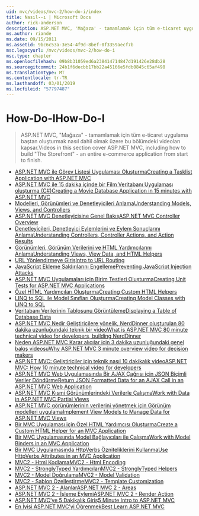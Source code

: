 ```yaml
---
uid: mvc/videos/mvc-2/how-do-i/index
title: Nasıl--ı | Microsoft Docs
author: rick-anderson
description: ASP.NET MVC, 'Mağaza' - tamamlamak için tüm e-ticaret uygulama baştan oluşturmak nasıl dahil olmak üzere bu bölümdeki videoları kapsar.
ms.author: riande
ms.date: 09/15/2011
ms.assetid: 9bc6c53a-3e54-4f9d-8bef-0f3359aecf7b
msc.legacyurl: /mvc/videos/mvc-2/how-do-i
msc.type: chapter
ms.openlocfilehash: 09b8b31059ed6a238414714847d191426e28db28
ms.sourcegitcommit: 24b1f6decbb17bb22a45166e5fdb0845c65af498
ms.translationtype: MT
ms.contentlocale: tr-TR
ms.lasthandoff: 03/01/2019
ms.locfileid: "57797487"
---
```

<a name="how-do-i"></a><span data-ttu-id="94159-103">How-Do-I</span><span class="sxs-lookup"><span data-stu-id="94159-103">How-Do-I</span></span>
====================
> <span data-ttu-id="94159-104">ASP.NET MVC, "Mağaza" - tamamlamak için tüm e-ticaret uygulama baştan oluşturmak nasıl dahil olmak üzere bu bölümdeki videoları kapsar.</span><span class="sxs-lookup"><span data-stu-id="94159-104">Videos in this section cover ASP.NET MVC, including how to build "The Storefront" - an entire e-commerce application from start to finish.</span></span>


- [<span data-ttu-id="94159-105">ASP.NET MVC ile Görev Listesi Uygulaması Oluşturma</span><span class="sxs-lookup"><span data-stu-id="94159-105">Creating a Tasklist Application with ASP.NET MVC</span></span>](creating-a-tasklist-application-with-aspnet-mvc.md)
- [<span data-ttu-id="94159-106">ASP.NET MVC ile 15 dakika içinde bir Film Veritabanı Uygulaması oluşturma (C#)</span><span class="sxs-lookup"><span data-stu-id="94159-106">Creating a Movie Database Application in 15 minutes with ASP.NET MVC</span></span>](creating-a-movie-database-application-in-15-minutes-with-aspnet-mvc.md)
- [<span data-ttu-id="94159-107">Modelleri, Görünümleri ve Denetleyicileri Anlama</span><span class="sxs-lookup"><span data-stu-id="94159-107">Understanding Models, Views, and Controllers</span></span>](understanding-models-views-and-controllers.md)
- [<span data-ttu-id="94159-108">ASP.NET MVC Denetleyicisine Genel Bakış</span><span class="sxs-lookup"><span data-stu-id="94159-108">ASP.NET MVC Controller Overview</span></span>](aspnet-mvc-controller-overview.md)
- [<span data-ttu-id="94159-109">Denetleyicileri, Denetleyici Eylemlerini ve Eylem Sonuçlarını Anlama</span><span class="sxs-lookup"><span data-stu-id="94159-109">Understanding Controllers, Controller Actions, and Action Results</span></span>](understanding-controllers-controller-actions-and-action-results.md)
- [<span data-ttu-id="94159-110">Görünümleri, Görünüm Verilerini ve HTML Yardımcılarını Anlama</span><span class="sxs-lookup"><span data-stu-id="94159-110">Understanding Views, View Data, and HTML Helpers</span></span>](understanding-views-view-data-and-html-helpers.md)
- [<span data-ttu-id="94159-111">URL Yönlendirmeye Giriş</span><span class="sxs-lookup"><span data-stu-id="94159-111">Intro to URL Routing</span></span>](an-introduction-to-url-routing.md)
- [<span data-ttu-id="94159-112">JavaScript Ekleme Saldırılarını Engelleme</span><span class="sxs-lookup"><span data-stu-id="94159-112">Preventing JavaScript Injection Attacks</span></span>](preventing-javascript-injection-attacks.md)
- [<span data-ttu-id="94159-113">ASP.NET MVC Uygulamaları için Birim Testleri Oluşturma</span><span class="sxs-lookup"><span data-stu-id="94159-113">Creating Unit Tests for ASP.NET MVC Applications</span></span>](creating-unit-tests-for-aspnet-mvc-applications.md)
- [<span data-ttu-id="94159-114">Özel HTML Yardımcıları Oluşturma</span><span class="sxs-lookup"><span data-stu-id="94159-114">Creating Custom HTML Helpers</span></span>](creating-custom-html-helpers.md)
- [<span data-ttu-id="94159-115">LINQ to SQL ile Model Sınıfları Oluşturma</span><span class="sxs-lookup"><span data-stu-id="94159-115">Creating Model Classes with LINQ to SQL</span></span>](creating-model-classes-with-linq-to-sql.md)
- [<span data-ttu-id="94159-116">Veritabanı Verilerinin Tablosunu Görüntüleme</span><span class="sxs-lookup"><span data-stu-id="94159-116">Displaying a Table of Database Data</span></span>](displaying-a-table-of-database-data.md)
- [<span data-ttu-id="94159-117">ASP.NET MVC Nedir Geliştiricilere yönelik, NerdDinner oluşturulan 80 dakika uzunluğundaki teknik bir video</span><span class="sxs-lookup"><span data-stu-id="94159-117">What is ASP.NET MVC 80 minute technical video for developers, building NerdDinner</span></span>](what-is-aspnet-mvc-80-minute-technical-video-for-developers-building-nerddinner.md)
- [<span data-ttu-id="94159-118">Neden ASP.NET MVC Karar alıcılar için 3 dakika uzunluğundaki genel bakış videosu</span><span class="sxs-lookup"><span data-stu-id="94159-118">Why ASP.NET MVC 3 minute overview video for decision makers</span></span>](why-aspnet-mvc-3-minute-overview-video-for-decision-makers.md)
- [<span data-ttu-id="94159-119">ASP.NET MVC: Geliştiriciler için teknik nasıl 10 dakikalık video</span><span class="sxs-lookup"><span data-stu-id="94159-119">ASP.NET MVC: How 10 minute technical video for developers</span></span>](aspnet-mvc-how-10-minute-technical-video-for-developers.md)
- [<span data-ttu-id="94159-120">ASP.NET MVC Web Uygulamasında Bir AJAX Çağrısı için JSON Biçimli Veriler Döndürme</span><span class="sxs-lookup"><span data-stu-id="94159-120">Return JSON Formatted Data for an AJAX Call in an ASP.NET MVC Web Application</span></span>](how-do-i-return-json-formatted-data-for-an-ajax-call-in-an-aspnet-mvc-web-application.md)
- [<span data-ttu-id="94159-121">ASP.NET MVC Kısmi Görünümlerindeki Verilerle Çalışma</span><span class="sxs-lookup"><span data-stu-id="94159-121">Work with Data in ASP.NET MVC Partial Views</span></span>](how-do-i-work-with-data-in-aspnet-mvc-partial-views.md)
- [<span data-ttu-id="94159-122">ASP.NET MVC görünümlerinin verilerini yönetmek için Görünüm modelleri uygulama</span><span class="sxs-lookup"><span data-stu-id="94159-122">Implement View Models to Manage Data for ASP.NET MVC Views</span></span>](how-do-i-implement-view-models-to-manage-data-for-aspnet-mvc-views.md)
- [<span data-ttu-id="94159-123">Bir MVC Uygulaması için Özel HTML Yardımcısı Oluşturma</span><span class="sxs-lookup"><span data-stu-id="94159-123">Create a Custom HTML Helper for an MVC Application</span></span>](how-do-i-create-a-custom-html-helper-for-an-mvc-application.md)
- [<span data-ttu-id="94159-124">Bir MVC Uygulamasında Model Bağlayıcıları ile Çalışma</span><span class="sxs-lookup"><span data-stu-id="94159-124">Work with Model Binders in an MVC Application</span></span>](how-do-i-work-with-model-binders-in-an-mvc-application.md)
- [<span data-ttu-id="94159-125">Bir MVC Uygulamasında HttpVerbs Özniteliklerini Kullanma</span><span class="sxs-lookup"><span data-stu-id="94159-125">Use HttpVerbs Attributes in an MVC Application</span></span>](how-do-i-use-httpverbs-attributes-in-an-mvc-application.md)
- [<span data-ttu-id="94159-126">MVC2 - Html Kodlama</span><span class="sxs-lookup"><span data-stu-id="94159-126">MVC2 - Html Encoding</span></span>](mvc2-html-encoding.md)
- [<span data-ttu-id="94159-127">MVC2 - StronglyTyped Yardımcıları</span><span class="sxs-lookup"><span data-stu-id="94159-127">MVC2 - StronglyTyped Helpers</span></span>](mvc2-stronglytyped-helpers.md)
- [<span data-ttu-id="94159-128">MVC2 - Model Doğrulama</span><span class="sxs-lookup"><span data-stu-id="94159-128">MVC2 - Model Validation</span></span>](mvc2-model-validation.md)
- [<span data-ttu-id="94159-129">MVC2 - Şablon Özelleştirme</span><span class="sxs-lookup"><span data-stu-id="94159-129">MVC2 - Template Customization</span></span>](mvc2-template-customization.md)
- [<span data-ttu-id="94159-130">ASP.NET MVC 2 - Alanlar</span><span class="sxs-lookup"><span data-stu-id="94159-130">ASP.NET MVC 2 - Areas</span></span>](aspnet-mvc-2-areas.md)
- [<span data-ttu-id="94159-131">ASP.NET MVC 2 - İşleme Eylemi</span><span class="sxs-lookup"><span data-stu-id="94159-131">ASP.NET MVC 2 - Render Action</span></span>](aspnet-mvc-2-render-action.md)
- [<span data-ttu-id="94159-132">ASP.NET MVC’ye 5 Dakikalık Giriş</span><span class="sxs-lookup"><span data-stu-id="94159-132">5 Minute Intro to ASP.NET MVC</span></span>](5-minute-introduction-to-aspnet-mvc.md)
- [<span data-ttu-id="94159-133">En İyisi ASP.NET MVC’yi Öğrenmek</span><span class="sxs-lookup"><span data-stu-id="94159-133">Best Learn ASP.NET MVC</span></span>](how-to-best-learn-asp-net-mvc.md)
